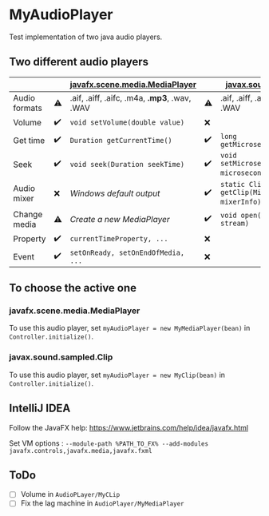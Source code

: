 # MyAudioPlayer
 Test implementation of two java audio players.
 
## Two different audio players

| | | [javafx.scene.media.MediaPlayer](https://docs.oracle.com/javafx/2/api/javafx/scene/media/MediaPlayer.html) | | [javax.sound.sampled.Clip](https://docs.oracle.com/javase/7/docs/api/javax/sound/sampled/Clip.html) |
| ------ | ------ | ------ | ------ | ------ |
| Audio formats | :warning: | .aif, .aiff, .aifc, .m4a, **.mp3**, .wav, .WAV | :warning: | .aif, .aiff, .aifc, .m4a, .wav, .WAV |
| Volume | :heavy_check_mark: | `void setVolume(double value)` | :x: | |
| Get time | :heavy_check_mark: | `Duration getCurrentTime()` | :heavy_check_mark: | `long getMicrosecondPosition()` |
| Seek | :heavy_check_mark: | `void	seek(Duration seekTime)` | :heavy_check_mark: | `void setMicrosecondPosition(long microseconds)` [*](https://docs.oracle.com/javase/7/docs/api/javax/sound/sampled/DataLine.html) |
| Audio mixer | :x: | *Windows default output* | :heavy_check_mark: | `static Clip getClip(Mixer.Info mixerInfo)` [*](https://docs.oracle.com/javase/7/docs/api/javax/sound/sampled/AudioSystem.html) |
| Change media | :warning: | *Create a new MediaPlayer* | :heavy_check_mark: | `void open(AudioInputStream stream)` |
| Property | :heavy_check_mark: | `currentTimeProperty, ...` | :x: | |
| Event | :heavy_check_mark: | `setOnReady, setOnEndOfMedia, ...` | :x: | |

## To choose the active one
### javafx.scene.media.MediaPlayer
To use this audio player, set `myAudioPlayer = new MyMediaPlayer(bean)` in `Controller.initialize()`.
### javax.sound.sampled.Clip
To use this audio player, set `myAudioPlayer = new MyClip(bean)` in `Controller.initialize()`.

## IntelliJ IDEA
Follow the JavaFX help: <https://www.jetbrains.com/help/idea/javafx.html>

Set VM options : `--module-path %PATH_TO_FX% --add-modules javafx.controls,javafx.media,javafx.fxml`

## ToDo
- [ ] Volume in `AudioPLayer/MyCLip`
- [ ] Fix the lag machine in `AudioPlayer/MyMediaPlayer`
